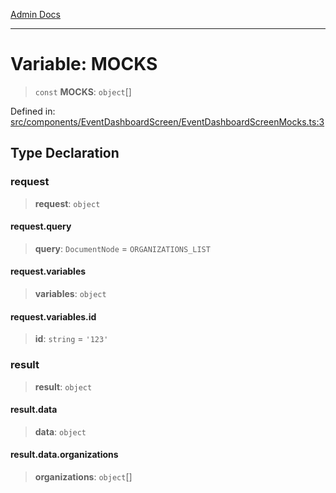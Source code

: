 [Admin Docs](/)

***

# Variable: MOCKS

> `const` **MOCKS**: `object`[]

Defined in: [src/components/EventDashboardScreen/EventDashboardScreenMocks.ts:3](https://github.com/PalisadoesFoundation/talawa-admin/blob/main/src/components/EventDashboardScreen/EventDashboardScreenMocks.ts#L3)

## Type Declaration

### request

> **request**: `object`

#### request.query

> **query**: `DocumentNode` = `ORGANIZATIONS_LIST`

#### request.variables

> **variables**: `object`

#### request.variables.id

> **id**: `string` = `'123'`

### result

> **result**: `object`

#### result.data

> **data**: `object`

#### result.data.organizations

> **organizations**: `object`[]
